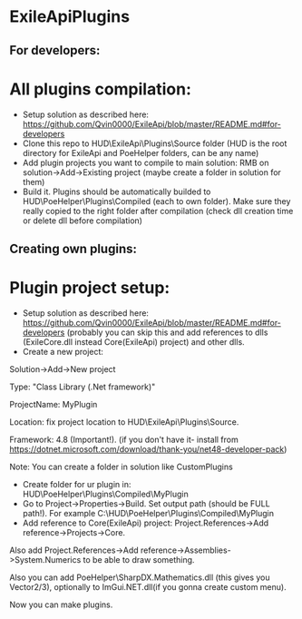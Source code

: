 # ExileApiPlugins

## For developers:
# All plugins compilation:
* Setup solution as described here: https://github.com/Qvin0000/ExileApi/blob/master/README.md#for-developers
* Clone this repo to HUD\ExileApi\Plugins\Source folder (HUD is the root directory for ExileApi and PoeHelper folders, can be any name)
* Add plugin projects you want to compile to main solution: RMB on solution->Add->Existing project (maybe create a folder in solution for them)
* Build it. Plugins should be automatically builded to HUD\PoeHelper\Plugins\Compiled (each to own folder). Make sure they really copied to the right folder after compilation (check dll creation time or delete dll before compilation)


## Creating own plugins:
# Plugin project setup:
* Setup solution as described here: https://github.com/Qvin0000/ExileApi/blob/master/README.md#for-developers (probably you can skip this and add references to dlls (ExileCore.dll instead Core(ExileApi) project) and other dlls.
* Create a new project: 

Solution->Add->New project

Type: "Class Library (.Net framework)"

ProjectName: MyPlugin

Location: fix project location to HUD\ExileApi\Plugins\Source.  

Framework: 4.8 (Important!). (if you don't have it- install from https://dotnet.microsoft.com/download/thank-you/net48-developer-pack)

Note: You can create a folder in solution like CustomPlugins

* Create folder for ur plugin in: HUD\PoeHelper\Plugins\Compiled\MyPlugin
* Go to Project->Properties->Build. Set output path (should be FULL path!). For example C:\\HUD\PoeHelper\Plugins\Compiled\MyPlugin
* Add reference to Core(ExileApi) project: Project.References->Add reference->Projects->Core. 

Also add Project.References->Add reference->Assemblies->System.Numerics to be able to draw something.

Also you can add PoeHelper\SharpDX.Mathematics.dll (this gives you Vector2/3), optionally to ImGui.NET.dll(if you gonna create custom menu). 


Now you can make plugins.
